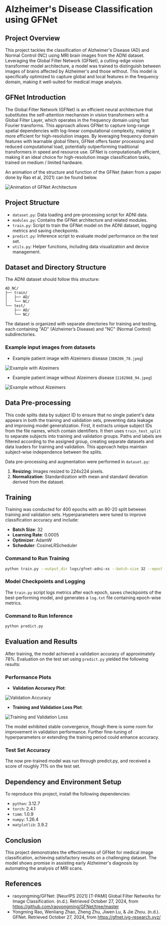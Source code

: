 
# Alzheimer's Disease Classification using GFNet

## Project Overview
This project tackles the classification of Alzheimer's Disease (AD) and Normal Control (NC) using MRI brain images from the ADNI dataset. Leveraging the Global Filter Network (GFNet), a cutting-edge vision transformer model architecture, a model was trained to distinguish between images of brains affected by Alzheimer's and those without. This model is specifically optimized to capture global and local features in the frequency domain, making it well-suited for medical image analysis.

## GFNet Introduction
The Global Filter Network (GFNet) is an efficient neural architecture that substitutes the self-attention mechanism in vision transformers with a Global Filter Layer, which operates in the frequency domain using fast Fourier transforms. This approach allows GFNet to capture long-range spatial dependencies with log-linear computational complexity, making it more efficient for high-resolution images. By leveraging frequency domain features with learnable global filters, GFNet offers faster processing and reduced computational load, potentially outperforming traditional transformers in speed and resource use. GFNet is computationally efficient, making it an ideal choice for high-resolution image classification tasks, trained on medium / limited hardware.

An animation of the structure and function of the GFNet (taken from a paper done by Rao et al, 2021) can be found below.

![Animation of GFNet Architecture](images/raoyongming_gfnet.gif)

## Project Structure
- `dataset.py`: Data loading and pre-processing script for ADNI data.
- `modules.py`: Contains the GFNet architecture and related modules.
- `train.py`: Script to train the GFNet model on the ADNI dataset, logging metrics and saving checkpoints.
- `predict.py`: Inference script to evaluate model performance on the test set.
- `utils.py`: Helper functions, including data visualization and device management.

## Dataset and Directory Structure
The ADNI dataset should follow this structure:
```
AD_NC/
├── train/
│   ├── AD/
│   └── NC/
└── test/
    ├── AD/
    └── NC/
```
The dataset is organized with separate directories for training and testing, each containing "AD" (Alzheimer’s Disease) and "NC" (Normal Control) subdirectories.

### Example input images from datasets

 - Example patient image with Alzeimers disease (`388206_78.jpeg`)

![Example with Alzeimers](images/example_AD.jpeg)

 - Example patient image without Alzeimers disease (`1182968_94.jpeg`)

![Example without Alzeimers](images/example_NC.jpeg)

## Data Pre-processing
This code splits data by subject ID to ensure that no single patient's data appears in both the training and validation sets, preventing data leakage and improving model generalization. First, it extracts unique subject IDs from the file names, which contain identifiers. It then uses `train_test_split` to separate subjects into training and validation groups. Paths and labels are filtered according to the assigned group, creating separate datasets and data loaders for training and validation. This approach helps maintain subject-wise independence between the splits.

Data pre-processing and augmentation were performed in `dataset.py`:
1. **Resizing**: Images resized to 224x224 pixels.
2. **Normalization**: Standardization with mean and standard deviation derived from the dataset.

## Training
Training was conducted for 400 epochs with an 80-20 split between training and validation sets. Hyperparameters were tuned to improve classification accuracy and include:
- **Batch Size**: 32
- **Learning Rate**: 0.0005
- **Optimizer**: AdamW
- **Scheduler**: CosineLRScheduler

### Command to Run Training
```bash
python train.py --output_dir logs/gfnet-adni-xs --batch-size 32 --epochs 50 --data-path < path-to-adni-dataset >
```

### Model Checkpoints and Logging
The `train.py` script logs metrics after each epoch, saves checkpoints of the best-performing model, and generates a `log.txt` file containing epoch-wise metrics.

### Command to Run Inference
```bash
python predict.py
```

## Evaluation and Results
After training, the model achieved a validation accuracy of approximately 78%. Evaluation on the test set using `predict.py` yielded the following results:

### Performance Plots
- **Validation Accuracy Plot**:

![Validation Accuracy](images/val_acc.png)
  
- **Training and Validation Loss Plot**:

![Training and Validation Loss](images/losses.png)

The model exhibited stable convergence, though there is some room for improvement in validation performance. Further fine-tuning of hyperparameters or extending the training period could enhance accuracy.

### Test Set Accuracy

The now pre-trained model was run through predict.py, and received a score of roughly 71% on the test set. 

## Dependency and Environment Setup
To reproduce this project, install the following dependencies:
- `python`: 3.12.7
- `torch`: 2.4.1
- `timm`: 1.0.9
- `numpy`: 1.26.4
- `matplotlib`: 3.9.2

## Conclusion
This project demonstrates the effectiveness of GFNet for medical image classification, achieving satisfactory results on a challenging dataset. The model shows promise in assisting early Alzheimer's diagnosis by automating the analysis of MRI scans.

## References
- raoyongming/GFNet: [NeurIPS 2021] [T-PAMI] Global Filter Networks for Image Classification. (n.d.). Retrieved October 27, 2024, from https://github.com/raoyongming/GFNet/tree/master
- Yongming Rao, Wenliang Zhao, Zheng Zhu, Jiwen Lu, & Jie Zhou. (n.d.). GFNet. Retrieved October 27, 2024, from https://gfnet.ivg-research.xyz/


